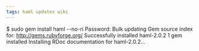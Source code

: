 ```yaml
---
tags: haml updates wiki
---
```


\$ sudo gem install haml --no-ri Password: Bulk updating Gem source index for: http://gems.rubyforge.org/ Successfully installed haml-2.0.2 1 gem installed Installing RDoc documentation for haml-2.0.2...
